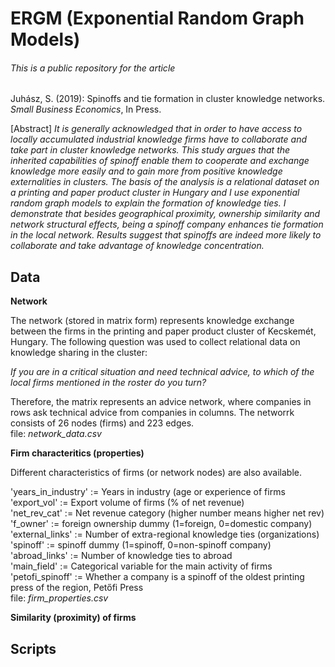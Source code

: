 # ERGM (Exponential Random Graph Models)

###### This is a public repository for the article

Juhász, S. (2019): Spinoffs and tie formation in cluster knowledge networks. *Small Business Economics*, In Press. 

[Abstract]
*It is generally acknowledged that in order to have access to locally accumulated industrial knowledge firms have to collaborate and take part in cluster knowledge networks. This study argues that the inherited capabilities of spinoff enable them to cooperate and exchange knowledge more easily and to gain more from positive knowledge externalities in clusters. The basis of the analysis is a relational dataset on a printing and paper product cluster in Hungary and I use exponential random graph models to explain the formation of knowledge ties. I demonstrate that besides geographical proximity, ownership similarity and network structural effects, being a spinoff company enhances tie formation in the local network. Results suggest that spinoffs are indeed more likely to collaborate and take advantage of knowledge concentration.*

## Data


**Network**

The network (stored in matrix form) represents knowledge exchange between the firms in the printing and paper product cluster of Kecskemét, Hungary. 
The following question was used to collect relational data on knowledge sharing in the cluster:

*If you are in a critical situation and need technical advice, to which of the local firms mentioned in the roster do you turn?*

Therefore, the matrix represents an advice network, where companies in rows ask technical advice from companies in columns.
The networrk consists of 26 nodes (firms) and 223 edges.\
file: *network_data.csv*


**Firm characteritics (properties)**

Different characteristics of firms (or network nodes) are also available.

'years_in_industry' := Years in industry (age or experience of firms\
'export_vol' := Export volume of firms (% of net revenue)\
'net_rev_cat' := Net revenue category (higher number means higher net rev)\
'f_owner' := foreign ownership dummy (1=foreign, 0=domestic company)\
'external_links' := Number of extra-regional knowledge ties (organizations)\
'spinoff' := spinoff dummy (1=spinoff, 0=non-spinoff company)\
'abroad_links' := Number of knowledge ties to abroad\
'main_field' := Categorical variable for the main activity of firms\
'petofi_spinoff' := Whether a company is a spinoff of the oldest printing press of the region, Petőfi Press\
file: *firm_properties.csv*




**Similarity (proximity) of firms**



## Scripts


